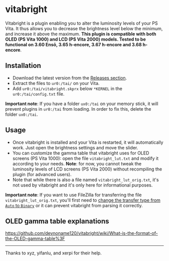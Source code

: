 # vitabright

Vitabright is a plugin enabling you to alter the luminosity levels of your PS Vita. It thus allows you to decrease the brightness level below the minimum, and increase it above the maximum.
**This plugin is compatible with both OLED (PS Vita 1000) and LCD (PS Vita 2000) models. Tested to be functional on 3.60 Ensō, 3.65 h-encore, 3.67 h-encore and 3.68 h-encore**.

## Installation

- Download the latest version from the [Releases section](https://github.com/devnoname120/vitabright/releases).
- Extract the files to `ur0:/tai/` on your Vita.
- Add `ur0:/tai/vitabright.skprx` below `*KERNEL` in the `ur0:/tai/config.txt` file.

**Important note**: If you have a folder `ux0:/tai` on your memory stick, it will prevent plugins in `ur0:/tai` from loading. In order to fix this, delete the folder `ux0:/tai`.

## Usage

- Once vitabright is installed and your Vita is restarted, it will automatically work. Just open the brightness settings and move the slider.
- You can customize the gamma table that vitabright uses for OLED screens (PS Vita 1000): open the file `vitabright_lut.txt` and modify it according to your needs. **Note**: for now, you cannot tweak the luminosity levels of LCD screens (PS Vita 2000) without recompiling the plugin (for advanced users).
- Note that while there is also a file named `vitabright_lut_orig.txt`, it's not used by vitabright and it's only here for informational purposes.

**Important note**: If you want to use FileZilla for transferring the file `vitabright_lut_orig.txt`, you'll first need to [change the transfer type from `Auto` to `Binary`](https://stackoverflow.com/a/555003) or it can prevent vitabright from parsing it correctly.

## OLED gamma table explanations

https://github.com/devnoname120/vitabright/wiki/What-is-the-format-of-the-OLED-gamma-table%3F

----------------------
Thanks to xyz, yifanlu, and xerpi for their help.
